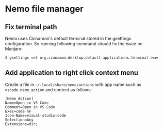 # Nemo file manager

## Fix terminal path

Nemo uses Cinnamon's default terminal stored in the gsettings configuration. So running following command should fix the issue on Manjaro:

```bash
$ gsettings set org.cinnamon.desktop.default-applications.terminal exec 'xfce4-terminal'
```

## Add application to right click context menu

Create a file in `~/.local/share/nemo/actions` with app name such as `vscode.nemo_action` and content as follows:

```
[Nemo Action]
Name=Open in VS Code
Comment=Open in VS Code
Exec=code %F
Icon-Name=visual-studio-code
Selection=Any
Extensions=dir;
```